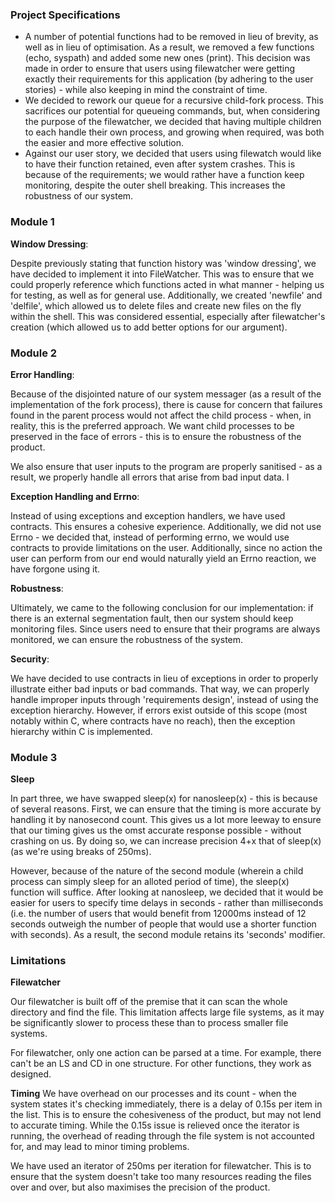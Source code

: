 ### Project Specifications
* A number of potential functions had to be removed in lieu of brevity, as well as in lieu of optimisation. As a result, we removed a few functions (echo, syspath) and added some new ones (print). This decision was made in order to ensure that users using filewatcher were getting exactly their requirements for this application (by adhering to the user stories) - while also keeping in mind the constraint of time. 
* We decided to rework our queue for a recursive child-fork process. This sacrifices our potential for queueing commands, but, when considering the purpose of the filewatcher, we decided that having multiple children to each handle their own process, and growing when required, was both the easier and more effective solution.
* Against our user story, we decided that users using filewatch would like to have their function retained, even after system crashes. This is because of the requirements; we would rather have a function keep monitoring, despite the outer shell breaking. This increases the robustness of our system.

### Module 1
**Window Dressing**:

Despite previously stating that function history was 'window dressing', we have decided to implement it into FileWatcher. This was to ensure that we could properly reference which functions acted in what manner - helping us for testing, as well as for general use. Additionally, we created 'newfile' and 'delfile', which allowed us to delete files and create new files on the fly within the shell. This was considered essential, especially after filewatcher's creation (which allowed us to add better options for our argument).  

### Module 2 
**Error Handling**:

Because of the disjointed nature of our system messager (as a result of the implementation of the fork process), there is cause for concern that failures found in the parent process would not affect the child process - when, in reality, this is the preferred approach. We want child processes to be preserved in the face of errors - this is to ensure the robustness of the product.

We also ensure that user inputs to the program are properly sanitised - as a result, we properly handle all errors that arise from bad input data. I

**Exception Handling and Errno**:

Instead of using exceptions and exception handlers, we have used contracts. This ensures a cohesive experience. Additionally, we did not use Errno - we decided that, instead of performing errno, we would use contracts to provide limitations on the user. Additionally, since no action the user can perform from our end would naturally yield an Errno reaction, we have forgone using it.

**Robustness**:

Ultimately, we came to the following conclusion for our implementation: if there is an external segmentation fault, then our system should keep monitoring files. Since users need to ensure that their programs are always monitored, we can ensure the robustness of the system.

**Security**:

We have decided to use contracts in lieu of exceptions in order to properly illustrate either bad inputs or bad commands. That way, we can properly handle improper inputs through 'requirements design', instead of using the exception hierarchy. However, if errors exist outside of this scope (most notably within C, where contracts have no reach), then the exception hierarchy within C is implemented.

### Module 3
**Sleep**

In part three, we have swapped sleep(x) for nanosleep(x) - this is because of several reasons. First, we can ensure that the timing is more accurate by handling it by nanosecond count. This gives us a lot more leeway to ensure that our timing gives us the omst accurate response possible - without crashing on us. By doing so, we can increase precision 4+x that of sleep(x) (as we're using breaks of 250ms). 

However, because of the nature of the second module (wherein a child process can simply sleep for an alloted period of time), the sleep(x) function will suffice. After looking at nanosleep, we decided that it would be easier for users to specify time delays in seconds - rather than milliseconds (i.e. the number of users that would benefit from 12000ms instead of 12 seconds outweigh the number of people that would use a shorter function with seconds). As a result, the second module retains its 'seconds' modifier.

### Limitations
**Filewatcher**

Our filewatcher is built off of the premise that it can scan the whole directory and find the file. This limitation affects large file systems, as it may be significantly slower to process these than to process smaller file systems.

For filewatcher, only one action can be parsed at a time. For example, there can't be an LS and CD in one structure. For other functions, they work as designed.

**Timing**
We have overhead on our processes and its count - when the system states it's checking immediately, there is a delay of 0.15s per item in the list. This is to ensure the cohesiveness of the product, but may not lend to accurate timing. While the 0.15s issue is relieved once the iterator is running, the overhead of reading through the file system is not accounted for, and may lead to minor timing problems.

We have used an iterator of 250ms per iteration for filewatcher. This is to ensure that the system doesn't take too many resources reading the files over and over, but also maximises the precision of the product.